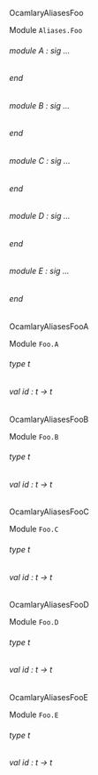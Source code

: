 OcamlaryAliasesFoo

 Module  `` Aliases.Foo `` 
<a id="module-A"></a>
###### module A : sig ... 
###### end



<a id="module-B"></a>
###### module B : sig ... 
###### end



<a id="module-C"></a>
###### module C : sig ... 
###### end



<a id="module-D"></a>
###### module D : sig ... 
###### end



<a id="module-E"></a>
###### module E : sig ... 
###### end


OcamlaryAliasesFooA

 Module  `` Foo.A `` 
<a id="type-t"></a>
###### type t



<a id="val-id"></a>
###### val id : t -> t


OcamlaryAliasesFooB

 Module  `` Foo.B `` 
<a id="type-t"></a>
###### type t



<a id="val-id"></a>
###### val id : t -> t


OcamlaryAliasesFooC

 Module  `` Foo.C `` 
<a id="type-t"></a>
###### type t



<a id="val-id"></a>
###### val id : t -> t


OcamlaryAliasesFooD

 Module  `` Foo.D `` 
<a id="type-t"></a>
###### type t



<a id="val-id"></a>
###### val id : t -> t


OcamlaryAliasesFooE

 Module  `` Foo.E `` 
<a id="type-t"></a>
###### type t



<a id="val-id"></a>
###### val id : t -> t


